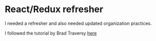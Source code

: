 # React/Redux refresher

I needed a refresher and also needed updated organization practices.

I followed the tutorial by Brad Traversy [here](https://www.youtube.com/watch?v=93p3LxR9xfM)